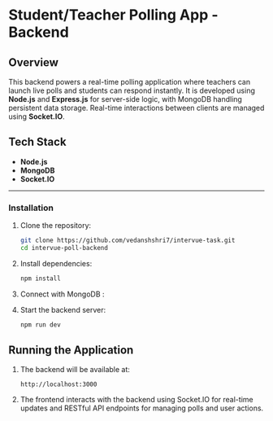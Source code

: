 
# Student/Teacher Polling App - Backend


## Overview
This backend powers a real-time polling application where teachers can launch live polls and students can respond instantly. It is developed using **Node.js** and **Express.js** for server-side logic, with MongoDB handling persistent data storage. Real-time interactions between clients are managed using **Socket.IO**.


## Tech Stack
- **Node.js** 
- **MongoDB** 
- **Socket.IO** 

---


### Installation

1. Clone the repository:
   ```bash
   git clone https://github.com/vedanshshri7/intervue-task.git
   cd intervue-poll-backend
   ```

2. Install dependencies:
   ```bash
   npm install
   ```

3. Connect with MongoDB :
  

4. Start the backend server:
   ```bash
   npm run dev
   ```

## Running the Application

1. The backend will be available at:
   ```
   http://localhost:3000
   ```

2. The frontend interacts with the backend using Socket.IO for real-time updates and RESTful API endpoints for managing polls and user actions.
